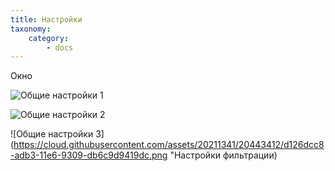 ```yaml
---
title: Настройки
taxonomy:
    category:
        - docs
---
```


Окно

![Общие настройки 1](https://cloud.githubusercontent.com/assets/20211341/20443410/d1210208-adb3-11e6-9092-9067d8a434e7.png "Общие настройки, настройки обновлений")

![Общие настройки 2](https://cloud.githubusercontent.com/assets/20211341/20443411/d122eeb0-adb3-11e6-9292-2a519ddb0c91.png "Настройки прокси-сервера")

![Общие настройки 3](https://cloud.githubusercontent.com/assets/20211341/20443412/d126dcc8-adb3-11e6-9309-db6c9d9419dc.png "Настройки фильтрации)
